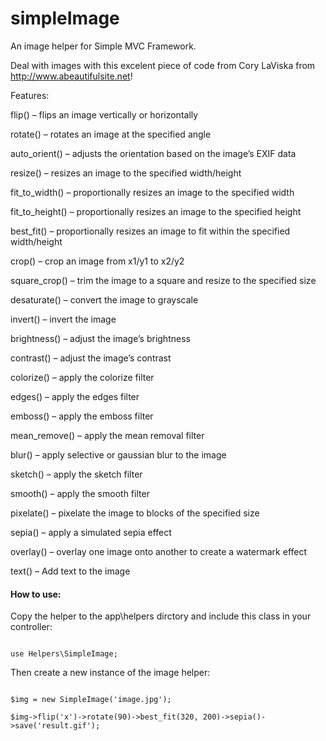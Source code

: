 # simpleImage

An image helper for Simple MVC Framework.

Deal with images with this excelent piece of code from Cory LaViska from http://www.abeautifulsite.net!

Features:

flip() – flips an image vertically or horizontally

rotate() – rotates an image at the specified angle

auto_orient() – adjusts the orientation based on the image’s EXIF data

resize() – resizes an image to the specified width/height

fit_to_width() – proportionally resizes an image to the specified width

fit_to_height() – proportionally resizes an image to the specified height

best_fit() – proportionally resizes an image to fit within the specified width/height

crop() – crop an image from x1/y1 to x2/y2

square_crop() – trim the image to a square and resize to the specified size

desaturate() – convert the image to grayscale

invert() – invert the image

brightness() – adjust the image’s brightness

contrast() – adjust the image’s contrast

colorize() – apply the colorize filter

edges() – apply the edges filter

emboss() – apply the emboss filter

mean_remove() – apply the mean removal filter

blur() – apply selective or gaussian blur to the image

sketch() – apply the sketch filter

smooth() – apply the smooth filter

pixelate() – pixelate the image to blocks of the specified size

sepia() – apply a simulated sepia effect

overlay() – overlay one image onto another to create a watermark effect

text() – Add text to the image

#### How to use:

Copy the helper to the app\helpers dirctory and include this class in your controller:

<code>
use Helpers\SimpleImage;
</code>

Then create a new instance of the image helper:

<code>
$img = new SimpleImage('image.jpg');
</code>

<code>
$img->flip('x')->rotate(90)->best_fit(320, 200)->sepia()->save('result.gif');
</code>
